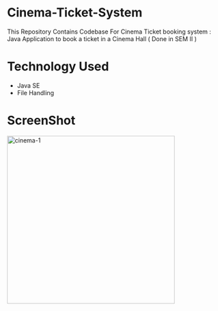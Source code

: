 # Cinema-Ticket-System
This Repository Contains Codebase For Cinema Ticket booking system : Java Application to book a ticket in a Cinema Hall ( Done in SEM II )

# Technology Used
- Java SE
- File Handling

# ScreenShot

<img width="392" alt="cinema-1" src="https://github.com/sanyam40/Cinema-Ticket-System/assets/87993985/804a739c-6793-46ca-b025-e20e0e667d56">

